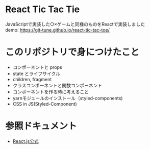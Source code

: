 # React Tic Tac Tie
JavaScriptで実装した○×ゲームと同様のものをReactで実装しました  
demo: https://git-tune.github.io/react-tic-tac-toe/

# このリポジトリで身につけたこと
* コンポーネントと props
* state とライフサイクル 
* children, fragment  
* クラスコンポーネントと関数コンポーネント  
* コンポーネントを作る時に考えること  
* yarnモジュールのインストール（styled-components)  
* CSS in JS(Styled-Component)

# 参照ドキュメント
* [React.js公式](https://ja.reactjs.org/docs/hello-world.html)
